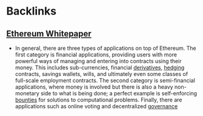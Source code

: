 
# Backlinks
## [Ethereum Whitepaper](<Ethereum Whitepaper.md>)
- In general, there are three types of applications on top of Ethereum. The first category is financial applications, providing users with more powerful ways of managing and entering into contracts using their money. This includes sub-currencies, financial [derivatives](<derivatives.md>), [hedging](<hedging.md>) contracts, savings wallets, wills, and ultimately even some classes of full-scale employment contracts. The second category is semi-financial applications, where money is involved but there is also a heavy non-monetary side to what is being done; a perfect example is self-enforcing [bounties](<bounties.md>) for solutions to computational problems. Finally, there are applications such as online voting and decentralized [governance](<governance.md>)

